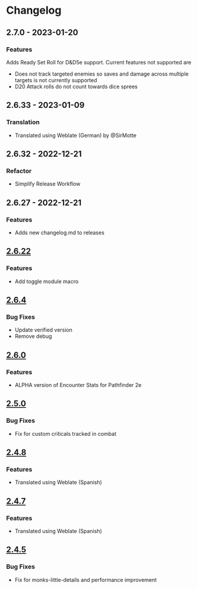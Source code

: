 # Changelog

## 2.7.0 - 2023-01-20

### Features

Adds Ready Set Roll for D&D5e support. Current features not supported are

- Does not track targeted enemies so saves and damage across multiple targets is not currently supported
- D20 Attack rolls do not count towards dice sprees

## 2.6.33 - 2023-01-09

### Translation

- Translated using Weblate (German) by @SirMotte

## 2.6.32 - 2022-12-21

### Refactor

- Simplify Release Workflow

## 2.6.27 - 2022-12-21

### Features

- Adds new changelog.md to releases

## [2.6.22](https://github.com/johnnolan/encounter-stats/releases/tag/2.6.22)

### Features

- Add toggle module macro

## [2.6.4](https://github.com/johnnolan/encounter-stats/releases/tag/2.6.4)

### Bug Fixes

- Update verified version
- Remove debug

## [2.6.0](https://github.com/johnnolan/encounter-stats/releases/tag/2.6.0)

### Features

- ALPHA version of Encounter Stats for Pathfinder 2e

## [2.5.0](https://github.com/johnnolan/encounter-stats/releases/tag/2.5.0)

### Bug Fixes

- Fix for custom criticals tracked in combat

## [2.4.8](https://github.com/johnnolan/encounter-stats/releases/tag/2.4.8)

### Features

- Translated using Weblate (Spanish)

## [2.4.7](https://github.com/johnnolan/encounter-stats/releases/tag/2.4.7)

### Features

- Translated using Weblate (Spanish)

## [2.4.5](https://github.com/johnnolan/encounter-stats/releases/tag/2.4.5)

### Bug Fixes

- Fix for monks-little-details and performance improvement
